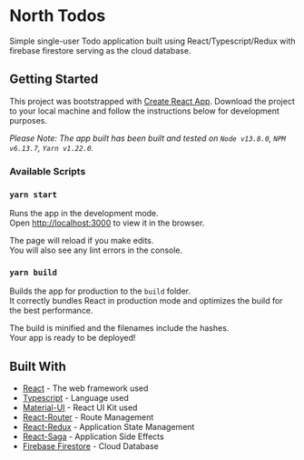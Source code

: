 # North Todos

Simple single-user Todo application built using React/Typescript/Redux with firebase firestore serving as the cloud database.

## Getting Started

This project was bootstrapped with [Create React App](https://github.com/facebook/create-react-app). Download the project to your local machine and follow the instructions below for development purposes.

*Please Note: The app  built has been built and tested on `Node v13.8.0`, `NPM v6.13.7`, `Yarn v1.22.0`.*

### Available Scripts

### `yarn start`

Runs the app in the development mode.<br />
Open [http://localhost:3000](http://localhost:3000) to view it in the browser.

The page will reload if you make edits.<br />
You will also see any lint errors in the console.

### `yarn build`

Builds the app for production to the `build` folder.<br />
It correctly bundles React in production mode and optimizes the build for the best performance.

The build is minified and the filenames include the hashes.<br />
Your app is ready to be deployed!

## Built With

* [React](https://reactjs.org/docs/) - The web framework used
* [Typescript](https://www.typescriptlang.org/docs/) - Language used
* [Material-UI](https://material-ui.com/) - React UI Kit used
* [React-Router](https://reacttraining.com/react-router/web/guides/quick-start) - Route Management
* [React-Redux](https://react-redux.js.org/introduction/quick-start) - Application State Management
* [React-Saga](https://redux-saga.js.org/) - Application Side Effects
* [Firebase Firestore](https://firebase.google.com/docs/firestore) - Cloud Database
